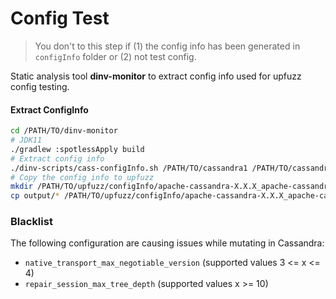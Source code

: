# Config Test

> You don't to this step if (1) the config info has been generated in `configInfo` folder or (2) not test config.

Static analysis tool **dinv-monitor** to extract config info used for upfuzz config testing.

#### Extract ConfigInfo

```bash
cd /PATH/TO/dinv-monitor
# JDK11
./gradlew :spotlessApply build
# Extract config info
./dinv-scripts/cass-configInfo.sh /PATH/TO/cassandra1 /PATH/TO/cassandra2
# Copy the config info to upfuzz
mkdir /PATH/TO/upfuzz/configInfo/apache-cassandra-X.X.X_apache-cassandra-X.X.X/
cp output/* /PATH/TO/upfuzz/configInfo/apache-cassandra-X.X.X_apache-cassandra-X.X.X/
```

### Blacklist
The following configuration are causing issues while mutating in Cassandra:

- `native_transport_max_negotiable_version` (supported values 3 <= x <= 4)
- `repair_session_max_tree_depth` (supported values x >= 10)

